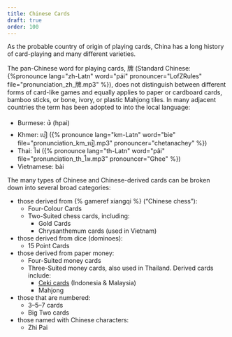 ```yaml
---
title: Chinese Cards
draft: true
order: 100
---
```


As the probable country of origin of playing cards, China has a long history of
card-playing and many different varieties.

The pan-Chinese word for playing cards, <span lang="zh">牌</span> (Standard
Chinese: {%pronounce lang="zh-Latn" word="pái" pronouncer="LofZRules"
file="pronunciation_zh_牌.mp3" %}), does not distinguish between different forms
of card-like games and equally applies to paper or cardboard cards, bamboo
sticks, or bone, ivory, or plastic Mahjong tiles. In many adjacent countries the
term has been adopted to into the local language:

* Burmese: <span lang="my">ဖဲ</span> (<span lang="my-Latn">hpai</span>)
* Khmer: <span lang="km">បៀ</span> ({% pronounce lang="km-Latn" word="bie"
  file="pronunciation_km_បៀ.mp3" pronouncer="chetanachey" %})
* Thai: <span lang="th">ไพ่</span> ({% pronounce lang="th-Latn" word="pâi"
  file="pronunciation_th_ไพ.mp3" pronouncer="Ghee" %})
* Vietnamese: <span lang="vi">bài</span>

The many types of Chinese and Chinese-derived cards can be broken down into
several broad categories:

* those derived from {% gameref xiangqi %} (“Chinese chess”):
  * Four-Colour Cards
  * Two-Suited chess cards, including:
    * Gold Cards
    * Chrysanthemum cards (used in Vietnam)
* those derived from dice (dominoes):
  * 15 Point Cards
* those derived from paper money:
  * Four-Suited money cards
  * Three-Suited money cards, also used in Thailand. Derived cards include:
    * [Ceki cards](/articles/cards/ceki/) (Indonesia & Malaysia)
    * Mahjong
* those that are numbered:
  * 3–5–7 cards
  * Big Two cards
* those named with Chinese characters:
  * Zhi Pai

<!-- those that resemble flies from a distance -->
    
